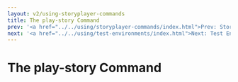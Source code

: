 ```yaml
---
layout: v2/using-storyplayer-commands
title: The play-story Command
prev: '<a href="../../using/storyplayer-commands/index.html">Prev: Storyplayer Commands</a>'
next: '<a href="../../using/test-environments/index.html">Next: Test Environments</a>'
---
```

# The play-story Command